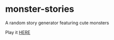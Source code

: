 # monster-stories
A random story generator featuring cute monsters

Play it [HERE](https://vikepic.github.io/monster-stories/)
